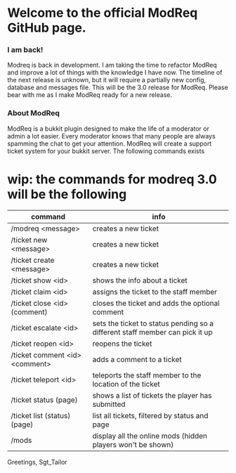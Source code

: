# Welcome to the official ModReq GitHub page.

### I am back!
Modreq is back in development. I am taking the time to refactor ModReq and
improve a lot of things with the knowledge I have now. The timeline of the
next release is unknown, but it will require a partially new config, 
database and messages file. This will be the 3.0 release for ModReq. Please
bear with me as I make ModReq ready for a new release.

### About ModReq
ModReq is a bukkit plugin designed to make the life of a moderator or admin
a lot easier. Every moderator knows that many people are always
spamming the chat to get your attention. ModReq will create a support ticket
system for your bukkit server. The following commands exists

# wip: the commands for modreq 3.0 will be the following
| command | info |
| ------- | ---- |
| /modreq \<message\> | creates a new ticket |
| /ticket new \<message\> | creates a new ticket |
| /ticket create \<message\> | creates a new ticket |
| /ticket show \<id\> | shows the info about a ticket |
| /ticket claim \<id\> | assigns the ticket to the staff member |
| /ticket close \<id\> (comment) | closes the ticket and adds the optional comment |
| /ticket escalate \<id\> | sets the ticket to status pending so a different staff member can pick it up |
| /ticket reopen \<id\> | reopens the ticket |
| /ticket comment \<id\> \<comment\> | adds a comment to a ticket |
| /ticket teleport \<id\> | teleports the staff member to the location of the ticket |
| /ticket status (page) | shows a list of tickets the player has submitted |
| /ticket list (status) (page) | list all tickets, filtered by status and page |
| /mods | display all the online mods (hidden players won't be shown) | 


Greetings,
Sgt_Tailor
